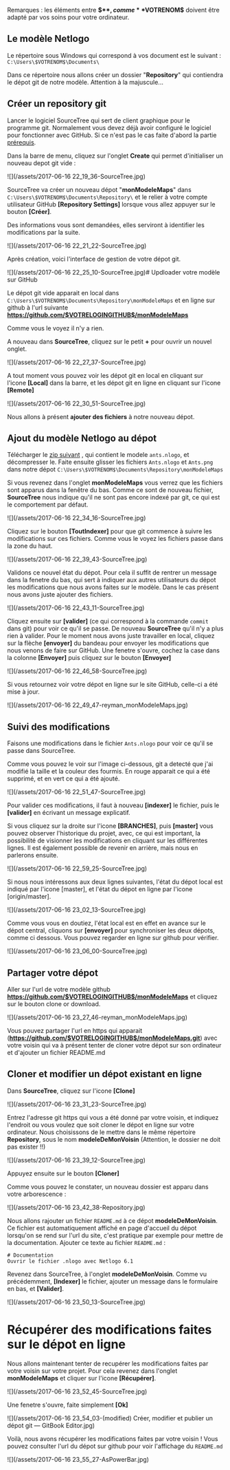 
Remarques : les éléments entre **$$**, comme **$VOTRENOM$** doivent être adapté par vos soins pour votre ordinateur.

## Le modèle Netlogo

 Le répertoire sous Windows qui correspond à vos document est le suivant : `C:\Users\$VOTRENOM$\Documents\` 

Dans ce répertoire nous allons créer un dossier "**Repository**" qui contiendra le dépot git de notre modèle. Attention à la majuscule...

## Créer un repository git 

Lancer le logiciel SourceTree qui sert de client graphique pour le programme git. Normalement vous devez déjà avoir configuré le logiciel pour fonctionner avec GitHub. Si ce n'est pas le cas faite d'abord la partie [prérequis](../prerequis.md).

Dans la barre de menu, cliquez sur l'onglet **Create** qui permet d'initialiser un nouveau depot git vide : 

![](/assets/2017-06-16 22_19_36-SourceTree.jpg)

SourceTree va créer un nouveau dépot "**monModeleMaps**" dans `C:\Users\$VOTRENOM$\Documents\Repository\` et le relier à votre compte utilisateur GitHub **[Repository Settings]** lorsque vous allez appuyer sur le bouton **[Créer]**.

Des informations vous sont demandées, elles serviront à identifier les modifications par la suite.

![](/assets/2017-06-16 22_21_22-SourceTree.jpg)

Après création, voici l'interface de gestion de votre dépot git.  

![](/assets/2017-06-16 22_25_10-SourceTree.jpg)# Updloader votre modèle sur GitHub

Le dépot git vide apparait en local dans `C:\Users\$VOTRENOM$\Documents\Repository\monModeleMaps` et en ligne sur github à l'url suivante **https://github.com/$VOTRELOGINGITHUB$/monModeleMaps**

Comme vous le voyez il n'y a rien.
 
A nouveau dans **SourceTree**, cliquez sur le petit **+** pour ouvrir un nouvel onglet.

![](/assets/2017-06-16 22_27_37-SourceTree.jpg)

A tout moment vous pouvez voir les dépot git en local en cliquant sur l'icone **[Local]** dans la barre, et les dépot git en ligne en cliquant sur l'icone **[Remote]**

![](/assets/2017-06-16 22_30_51-SourceTree.jpg)

Nous allons à présent **ajouter des fichiers** à notre nouveau dépot.

## Ajout du modèle Netlogo au dépot

Télécharger le [zip suivant](assets/modeleMaps.zip) , qui contient le modele `ants.nlogo`, et décompresser le. Faite ensuite glisser les fichiers `Ants.nlogo` et `Ants.png` dans notre dépot `C:\Users\$VOTRENOM$\Documents\Repository\monModeleMaps`

Si vous revenez dans l'onglet **monModeleMaps** vous verrez que les fichiers sont apparus dans la fenêtre du bas. Comme ce sont de nouveau fichier, **SourceTree** nous indique qu'il ne sont pas encore indexé par git, ce qui est le comportement par défaut.

![](/assets/2017-06-16 22_34_16-SourceTree.jpg) 
  
Cliquez sur le bouton **[ToutIndexer]** pour que git commence à suivre les modifications sur ces fichiers. Comme vous le voyez les fichiers passe dans la zone du haut.

![](/assets/2017-06-16 22_39_43-SourceTree.jpg)

Validons ce nouvel état du dépot. Pour cela il suffit de rentrer un message dans la fenetre du bas, qui sert à indiquer aux autres utilisateurs du dépot les modifications que nous avons faites sur le modèle. Dans le cas présent nous avons juste ajouter des fichiers.

![](/assets/2017-06-16 22_43_11-SourceTree.jpg)

 Cliquez ensuite sur **[valider]** (ce qui correspond à la commande `commit `dans git) pour voir ce qu'il se passe. De nouveau **SourceTree** qu'il n'y a plus rien à valider. Pour le moment nous avons juste travailler en local, cliquez sur la flèche **[envoyer]** du bandeau pour envoyer les modifications que nous venons de faire sur GitHub. Une fenetre s'ouvre, cochez la case dans la colonne **[Envoyer]** puis cliquez sur le bouton **[Envoyer]**
 
 ![](/assets/2017-06-16 22_46_58-SourceTree.jpg)

Si vous retournez voir votre dépot en ligne sur le site GitHub, celle-ci a été mise à jour.

![](/assets/2017-06-16 22_49_47-reyman_monModeleMaps.jpg)

## Suivi des modifications

Faisons une modifications dans le fichier `Ants.nlogo` pour voir ce qu'il se passe dans SourceTree. 

Comme vous pouvez le voir sur l'image ci-dessous, git a detecté que j'ai modifié la taille et la couleur des fourmis. En rouge apparait ce qui a été supprimé, et en vert ce qui a été ajouté.

![](/assets/2017-06-16 22_51_47-SourceTree.jpg)

Pour valider ces modifications, il faut à nouveau **[indexer]** le fichier, puis le **[valider]** en écrivant un message explicatif.

Si vous cliquez sur la droite sur l'icone **[BRANCHES]**, puis **[master]** vous pouvez observer l'historique du projet, avec, ce qui est important, la possibilité de visionner les modifications en cliquant sur les différentes lignes. Il est également possible de revenir en arrière, mais nous en parlerons ensuite.

![](/assets/2017-06-16 22_59_25-SourceTree.jpg)

Si nous nous intéressons aux deux lignes suivantes, l'état du dépot local est indiqué par l'icone [master], et l'état du dépot en ligne par l'icone [origin/master]. 

![](/assets/2017-06-16 23_02_13-SourceTree.jpg)

Comme vous vous en doutiez, l'état local est en effet en avance sur le dépot central, cliquons sur **[envoyer]** pour synchroniser les deux dépots, comme ci dessous. Vous pouvez regarder en ligne sur github pour vérifier.

![](/assets/2017-06-16 23_06_00-SourceTree.jpg)

## Partager votre dépot

Aller sur l'url de votre modèle github **https://github.com/$VOTRELOGINGITHUB$/monModeleMaps** et cliquez sur le bouton clone or download.

![](/assets/2017-06-16 23_27_46-reyman_monModeleMaps.jpg) 

Vous pouvez partager l'url en https qui apparait (**https://github.com/$VOTRELOGINGITHUB$/monModeleMaps.git**) avec votre voisin qui va à présent tenter de cloner votre dépot sur son ordinateur et d'ajouter un fichier README.md

## Cloner et modifier un dépot existant en ligne

Dans **SourceTree**, cliquez sur l'icone **[Clone]**

![](/assets/2017-06-16 23_31_23-SourceTree.jpg)

Entrez l'adresse git https qui vous a été donné par votre voisin, et indiquez l'endroit ou vous voulez que soit cloner le dépot en ligne sur votre ordinateur. Nous choisissons de le mettre dans le même répertoire **Repository**, sous le nom **modeleDeMonVoisin** (Attention, le dossier ne doit pas exister !!) 

![](/assets/2017-06-16 23_39_12-SourceTree.jpg)

Appuyez ensuite sur le bouton **[Cloner]**

Comme vous pouvez le constater, un nouveau dossier est apparu dans votre arborescence : 

![](/assets/2017-06-16 23_42_38-Repository.jpg)

Nous allons rajouter un fichier `README.md` à ce dépot **modeleDeMonVoisin**. Ce fichier est automatiquement affiché en page d'accueil du dépot lorsqu'on se rend sur l'url du site, c'est pratique par exemple pour mettre de la documentation. Ajouter ce texte au fichier `README.md` : 

```
# Documentation
Ouvrir le fichier .nlogo avec Netlogo 6.1
```

Revenez dans SourceTree, à l'onglet **modeleDeMonVoisin**. Comme vu précédemment, **[Indexer]** le fichier, ajouter un message dans le formulaire en bas, et **[Valider]**.

![](/assets/2017-06-16 23_50_13-SourceTree.jpg)

# Récupérer des modifications faites sur le dépot en ligne

Nous allons maintenant tenter de recupérer les modifications faites par votre voisin sur votre projet. Pour cela revenez dans l'onglet **monModeleMaps** et cliquer sur l'icone **[Récupérer]**.

![](/assets/2017-06-16 23_52_45-SourceTree.jpg)

Une fenetre s'ouvre, faite simplement **[Ok]**

![](/assets/2017-06-16 23_54_03-(modified) Créer, modifier et publier un dépot git — GitBook Editor.jpg)

Voilà, nous avons récupérer les modifications faites par votre voisin ! Vous pouvez consulter l'url du dépot sur github pour voir l'affichage du `README.md`

![](/assets/2017-06-16 23_55_27-AsPowerBar.jpg)






